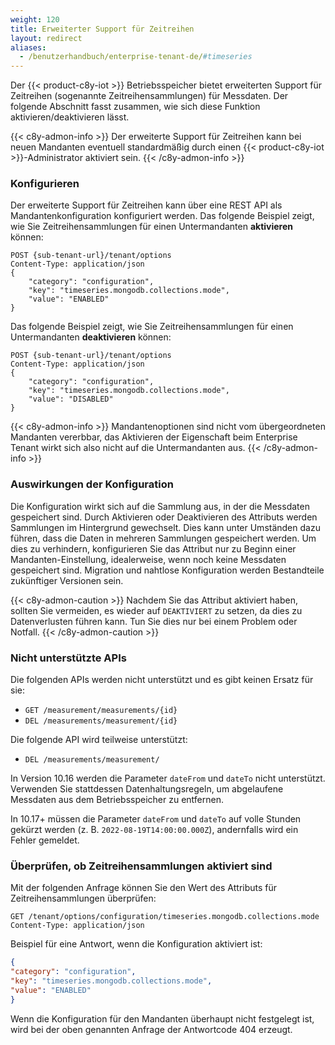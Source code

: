 ```yaml
---
weight: 120
title: Erweiterter Support für Zeitreihen
layout: redirect
aliases:
  - /benutzerhandbuch/enterprise-tenant-de/#timeseries
---
```


Der {{< product-c8y-iot >}} Betriebsspeicher bietet erweiterten Support für Zeitreihen (sogenannte Zeitreihensammlungen) für Messdaten. Der folgende Abschnitt fasst zusammen, wie sich diese Funktion aktivieren/deaktivieren lässt.

{{< c8y-admon-info >}}
Der erweiterte Support für Zeitreihen kann bei neuen Mandanten eventuell standardmäßig durch einen {{< product-c8y-iot >}}-Administrator aktiviert sein.
{{< /c8y-admon-info >}}

### Konfigurieren

Der erweiterte Support für Zeitreihen kann über eine REST API als Mandantenkonfiguration konfiguriert werden.
Das folgende Beispiel zeigt, wie Sie Zeitreihensammlungen für einen Untermandanten **aktivieren** können:

```http request
POST {sub-tenant-url}/tenant/options
Content-Type: application/json
{
    "category": "configuration",
    "key": "timeseries.mongodb.collections.mode",
    "value": "ENABLED"
}
```

Das folgende Beispiel zeigt, wie Sie Zeitreihensammlungen für einen Untermandanten **deaktivieren** können:

```http request
POST {sub-tenant-url}/tenant/options
Content-Type: application/json
{
    "category": "configuration",
    "key": "timeseries.mongodb.collections.mode",
    "value": "DISABLED"
}
```
{{< c8y-admon-info >}}
Mandantenoptionen sind nicht vom übergeordneten Mandanten vererbbar, das Aktivieren der Eigenschaft beim Enterprise Tenant wirkt sich also nicht auf die Untermandanten aus.
{{< /c8y-admon-info >}}

### Auswirkungen der Konfiguration

Die Konfiguration wirkt sich auf die Sammlung aus, in der die Messdaten gespeichert sind.
Durch Aktivieren oder Deaktivieren des Attributs werden Sammlungen im Hintergrund gewechselt.
Dies kann unter Umständen dazu führen, dass die Daten in mehreren Sammlungen gespeichert werden.
Um dies zu verhindern, konfigurieren Sie das Attribut nur zu Beginn einer Mandanten-Einstellung, idealerweise, wenn noch keine Messdaten gespeichert sind.
Migration und nahtlose Konfiguration werden Bestandteile zukünftiger Versionen sein.

{{< c8y-admon-caution >}}
Nachdem Sie das Attribut aktiviert haben, sollten Sie vermeiden, es wieder auf `DEAKTIVIERT` zu setzen, da dies zu Datenverlusten führen kann. Tun Sie dies nur bei einem Problem oder Notfall.
{{< /c8y-admon-caution >}}

### Nicht unterstützte APIs

Die folgenden APIs werden nicht unterstützt und es gibt keinen Ersatz für sie:

* `GET /measurement/measurements/{id}`
* `DEL /measurements/measurement/{id}`

Die folgende API wird teilweise unterstützt:

* `DEL /measurements/measurement/`

In Version 10.16 werden die Parameter `dateFrom` und `dateTo` nicht unterstützt. Verwenden Sie stattdessen Datenhaltungsregeln, um abgelaufene Messdaten aus dem Betriebsspeicher zu entfernen.

In 10.17+ müssen die Parameter `dateFrom` und `dateTo` auf volle Stunden gekürzt werden (z. B. `2022-08-19T14:00:00.000Z`), andernfalls wird ein Fehler gemeldet.

### Überprüfen, ob Zeitreihensammlungen aktiviert sind

Mit der folgenden Anfrage können Sie den Wert des Attributs für Zeitreihensammlungen überprüfen:

```http request
GET /tenant/options/configuration/timeseries.mongodb.collections.mode
Content-Type: application/json
```

Beispiel für eine Antwort, wenn die Konfiguration aktiviert ist:

```JSON
{
"category": "configuration",
"key": "timeseries.mongodb.collections.mode",
"value": "ENABLED"
}
```

Wenn die Konfiguration für den Mandanten überhaupt nicht festgelegt ist, wird bei der oben genannten Anfrage der Antwortcode 404 erzeugt.